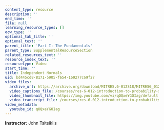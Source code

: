 ```yaml
---
content_type: resource
description: ''
end_time: ''
file: null
learning_resource_types: []
ocw_type: ''
optional_tab_title: ''
optional_text: ''
parent_title: 'Part I: The Fundamentals'
parent_type: SupplementalResourceSection
related_resources_text: ''
resource_index_text: ''
resourcetype: Video
start_time: ''
title: Independent Normals
uid: bd445cd8-8171-b905-f654-169277c69f27
video_files:
  archive_url: https://archive.org/download/MITRES.6-012S18/MITRES6_012S18_L10-07_300k.mp4
  video_captions_file: /courses/res-6-012-introduction-to-probability-spring-2018/ada0e40124a3535681cf7f8eda924d54_qOQxeYGOIag.vtt
  video_thumbnail_file: https://img.youtube.com/vi/qOQxeYGOIag/default.jpg
  video_transcript_file: /courses/res-6-012-introduction-to-probability-spring-2018/3afe795f040c2cb1abddbe60e9b4ff68_qOQxeYGOIag.pdf
video_metadata:
  youtube_id: qOQxeYGOIag
---
```


**Instructor:** John Tsitsiklis



